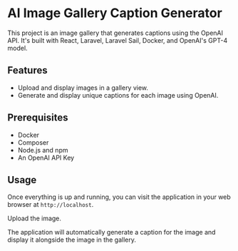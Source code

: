 # AI Image Gallery Caption Generator

This project is an image gallery that generates captions using the OpenAI API. It's built with React, Laravel, Laravel Sail, Docker, and OpenAI's GPT-4 model. 

## Features

- Upload and display images in a gallery view.
- Generate and display unique captions for each image using OpenAI.

## Prerequisites

- Docker
- Composer
- Node.js and npm
- An OpenAI API Key


## Usage

Once everything is up and running, you can visit the application in your web browser at `http://localhost`.

Upload the image.

The application will automatically generate a caption for the image and display it alongside the image in the gallery.
